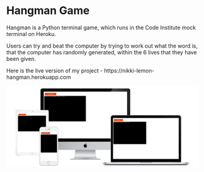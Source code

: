 <h1>Hangman Game</h1>
<p>Hangman is a Python terminal game, which runs in the Code Institute mock terminal on Heroku. </p>
<p>Users can try and beat the computer by trying to work out what the word is, that the computer has randomly generated, within the 6 lives that they have been given.</p>
<link>
<p>Here is the live version of my project - https://nikki-lemon-hangman.herokuapp.com</p>

<img src="assets/images/all-devices-white.png" alt="different devices showing hangman game" title="hangman game in python terminal">

